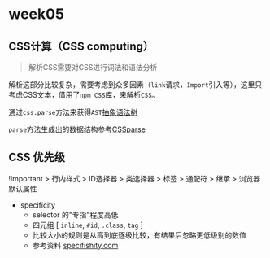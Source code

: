 # week05

## CSS计算（CSS computing）

>解析CSS需要对CSS进行词法和语法分析

解析这部分比较复杂，需要考虑到众多因素（`link`请求，`Import`引入等），这里只考虑CSS文本，借用了`npm CSS`库，来解析`CSS`。

通过`css.parse`方法来获得`AST`[抽象语法树](https://zh.wikipedia.org/wiki/%E6%8A%BD%E8%B1%A1%E8%AA%9E%E6%B3%95%E6%A8%B9)

`parse`方法生成出的数据结构参考[CSSparse](https://www.npmjs.com/package/css#example-1)

## CSS 优先级

!important > 行内样式 > ID选择器 > 类选择器 > 标签 > 通配符 > 继承 > 浏览器默认属性

- specificity
  - selector 的"专指"程度高低
  - 四元组 [ `inline`, `#id`, `.class`, `tag` ]
  - 比较大小的规则是从高到底逐级比较，有结果后忽略更低级别的数值
  - 参考资料 [specifishity.com](https://specifishity.com/)
